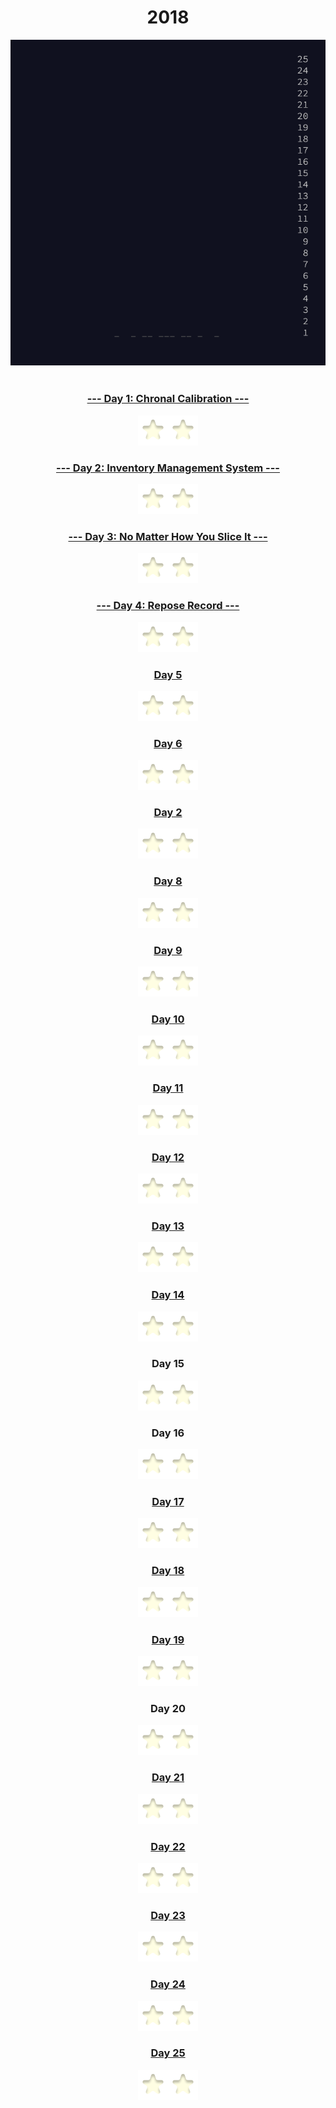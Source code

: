 <div align="center">
<h1>2018</h1>
<img src='../images/2018.png'>
</div>
<br>

<div align="center">
<h3><a id="#spoiler2" href="#spoiler2" title="It's about as big on the inside as you expected.">--- Day 1: Chronal Calibration ---</a></h3>
<div><img src="../images/start_off.png"><img src="../images/start_off.png"></div>
<h3><a id="#spoiler2" href="#spoiler2" title="This is, in fact, roughly when chimneys became common in houses.">--- Day 2: Inventory Management System ---</a></h3>
<div><img src="../images/start_off.png"><img src="../images/start_off.png"></div>
<h3><a id="#spoiler2" href="#spoiler2" title="WAS IT YOU">--- Day 3: No Matter How You Slice It ---</a></h3>
<div><img src="../images/start_off.png"><img src="../images/start_off.png"></div>
<h3><a id="spolier2" href="#spoiler2" title="Yes, 'sneaked'. 'Snuck' didn't appear in English until the 1800s.">--- Day 4: Repose Record ---</a></h3>
<div><img src="../images/start_off.png"><img src="../images/start_off.png"></div> 
<h3><a id="spolier2" href="#spoiler2" title="I've always wanted a polymer!">Day 5</a></h3>
<div><img src="../images/start_off.png"><img src="../images/start_off.png"></div>
<h3><a id="spolier2" href="#spoiler2" title="Why is the situation always critical? Why can't the situation just be boring for once?">Day 6</a></h3>
<div><img src="../images/start_off.png"><img src="../images/start_off.png"></div>
<h3><a id="spolier2" href="#spoiler2" title="Just some oak and some pine and a handful of Norsemen.">Day 2</a></h3>
<div><img src="../images/start_off.png"><img src="../images/start_off.png"></div>
<h3><a id="spolier2" href="#spoiler2" title="It's North. Obviously.">Day 8</a></h3>
<div><img src="../images/start_off.png"><img src="../images/start_off.png"></div>
<h3><a id="spolier2" href="#spoiler2" title="Do you have any idea how long it takes to load navigation data for all of time and space?!">Day 9</a></h3>
<div><img src="../images/start_off.png"><img src="../images/start_off.png"></div>
<h3><a id="spolier2" href="#spoiler2" title="At the iceberg, use any lane to turn left. Then, swim for eight thousand miles.">Day 10</a></h3>
<div><img src="../images/start_off.png"><img src="../images/start_off.png"></div>
<h3><a id="spolier2" href="#spoiler2" title="wheeeeeeeeeeeeeeeeee">Day 11</a></h3>
<div><img src="../images/start_off.png"><img src="../images/start_off.png"></div>
<h3><a id="spolier2" href="#spoiler2" title="It's probably this one. Can never be too sure, though.">Day 12</a></h3>
<div><img src="../images/start_off.png"><img src="../images/start_off.png"></div>
<h3><a id="spolier2" href="#spoiler2" title="Time anomalies! How do they work?!">Day 13</a></h3>
<div><img src="../images/start_off.png"><img src="../images/start_off.png"></div>
<h3><a id="spolier2" href="#spoiler2" title="Please do not use a programming puzzle as a recipe for hot chocolate. I cannot guarantee your safety.">Day 14</a></h3>
<div><img src="../images/start_off.png"><img src="../images/start_off.png"></div>
<h3>Day 15</h3>
<div><img src="../images/start_off.png"><img src="../images/start_off.png"></div>
<h3>Day 16</h3>
<div><img src="../images/start_off.png"><img src="../images/start_off.png"></div>
<h3><a id="spolier2" href="#spoiler2" title= "Continuity!">Day 17</a></h3>
<div><img src="../images/start_off.png"><img src="../images/start_off.png"></div>
<h3><a id="spolier2" href="#spoiler2" title="Trade wood for sheep?">Day 18</a></h3>
<div><img src="../images/start_off.png"><img src="../images/start_off.png"></div>
<h3><a id="spolier2" href="#spoiler2" title="Good luck maintaining a program that uses a bitwise operation on its instruction pointer, though.">Day 19</a></h3>
<div><img src="../images/start_off.png"><img src="../images/start_off.png"></div>
<h3>Day 20</h3>
<div><img src="../images/start_off.png"><img src="../images/start_off.png"></div>
<h3><a id="spolier2" href="#spoiler2" title="The old time travel hole gag! Classic.">Day 21</a></h3>
<div><img src="../images/start_off.png"><img src="../images/start_off.png"></div>
<h3><a id="spolier2" href="#spoiler2" title="Yes, really: there is no year zero.">Day 22</a></h3>
<div><img src="../images/start_off.png"><img src="../images/start_off.png"></div>
<h3><a id="spolier2" href="#spoiler2" title="We've always had this button; we've just been too scared to press it.">Day 23</a></h3>
<div><img src="../images/start_off.png"><img src="../images/start_off.png"></div>
<h3><a id="spolier2" href="#spoiler2" title="On second thought, it's pretty similar to regular reindeer immune systems.">Day 24</a></h3>
<div><img src="../images/start_off.png"><img src="../images/start_off.png"></div>
<h3><a id="spolier2" href="#spoiler2" title="It was not an accident.">Day 25</a></h3>
<div><img src="../images/start_off.png"><img src="../images/start_off.png"></div>


</div>


